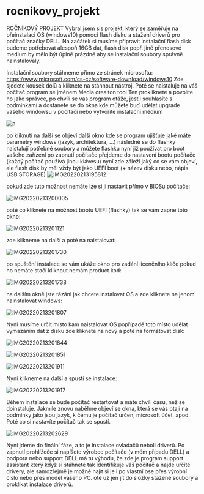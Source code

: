 # rocnikovy_projekt
ROČNÍKOVÝ PROJEKT 
Vybral jsem sis projekt, který se zaměřuje na přeinstalaci OS (windows10) pomocí flash disku a stažení driverů pro počítač značky DELL.
Na začátek si musíme připravit instalační flash disk budeme potřebovat alespoň 16GB dat, flash disk popř. jiné přenosové medium by mělo být úplně prázdné aby se instalační soubory správně nainstalovaly.

Instalační soubory stáhneme přímo ze stránek microsoftu: https://www.microsoft.com/cs-cz/software-download/windows10
Zde sjedete kousek dolů a kliknete na stáhnout nástroj. Poté se naistaluje na váš počítač program se jménem Media creaiton tool
Ten prokliknete a povolíte ho jako správce, po chvíli se vás program otáže, jestli souhlasíte s podmínkami a dostanete se do okna kde můžete buď udělat upgrade vašeho windowsu v počítači nebo vytvoříte instalační médium

![a](https://user-images.githubusercontent.com/106344975/170732859-e2a7c34d-f6c1-4266-bc95-2ea731e06a6d.png)


po kliknutí na další se objeví další okno kde se program ujišťuje jaké máte parametry windows (jazyk, architektura, …)
následně se do flashky naistalují potřebné soubory a můžete flashku nyní již používat pro boot vašeho zařízení
po zapnutí počítače přejdeme do nastavení bootu počítače (každý počítač používá jinou klávesu) 
nyní zde záleží jaký co se vám objeví, ale flash disk by měl vždy být jako UEFI boot (+ název disku nebo, nápis USB STORAGE) 
![IMG20220213195812](https://user-images.githubusercontent.com/106344975/170733083-0a8a38d5-d34d-4e4f-b4ee-c5501f46350d.jpg)

pokud zde tuto možnost nemáte lze si ji nastavit přímo v BIOSu počítače:

![IMG20220213200005](https://user-images.githubusercontent.com/106344975/170733829-73cdb961-409d-45ea-85f6-35b54b76c8f3.jpg)

poté co kliknete na možnost bootu UEFI (flashky) tak se vám zapne toto okno: 

![IMG20220213201121](https://user-images.githubusercontent.com/106344975/170733960-46908274-6b1a-4a3c-80eb-798ff1185625.jpg)


zde klikneme na další a poté na naistalovat: 

![IMG20220213201730](https://user-images.githubusercontent.com/106344975/170734098-798f38e6-d0cd-470d-a54a-20fb575aef41.jpg)


po spuštění instalace se vám ukáže okno pro zadání licenčního klíče pokud ho nemáte stačí kliknout nemám product kod: 


![IMG20220213201738](https://user-images.githubusercontent.com/106344975/170734547-13a6afd8-5387-48e4-836a-6d4865680fba.jpg)


na dalším okně jste tázáni jak chcete instalovat OS a zde kliknete na jenom nainstalovat windows: 

![IMG20220213201807](https://user-images.githubusercontent.com/106344975/170734561-d3b0e1fa-6e14-4d79-bc95-a901117b99f9.jpg)


Nyní musíme určit místo kam naistalovat OS popřípadě toto místo udělat vymazáním dat z disku zde kliknete na nový a poté na formátovat disk:    

![IMG20220213201844](https://user-images.githubusercontent.com/106344975/170734600-de4a6e2d-b195-4253-93e0-f67f9f47f88e.jpg)

![IMG20220213201851](https://user-images.githubusercontent.com/106344975/170734616-a5c34b7c-9763-440e-a5f5-b15caca71644.jpg)

![IMG20220213201911](https://user-images.githubusercontent.com/106344975/170734735-1ca73d25-194c-4909-9926-f4fb0ce00195.jpg)

Nyní klikneme na další a spustí se instalace:

![IMG20220213201917](https://user-images.githubusercontent.com/106344975/170734758-32ceeb00-bd4c-4eca-a28e-25e434f661a0.jpg)



 
Během instalace se bude počítač restartovat a máte chvíli času, než se doinstaluje.
Jakmile znovu naběhne objeví se okna, která se vás ptají na podmínky jako jsou jazyk, k čemu je počítač určen, microsoft účet, apod. 
Poté co si nastavíte počítač tak se spustí.

![IMG20220213202629](https://user-images.githubusercontent.com/106344975/170734925-c0b4a060-1a55-4e1e-9b82-5bd9620ebf8a.jpg)

Nyní jdeme do finální fáze, a to je instalace ovladačů neboli driverů.
Po zapnutí prohlížeče si napíšete výrobce počítače (v mém případu DELL) a podpora nebo support
DELL má tu výhodu, že zde je program support assistant který když si stáhnete tak identifikuje váš počítač a najde určité drivery, ale samozřejmě je možné najít si je i po vlastní ose přes výrobní číslo nebo přes model vašeho PC. oté už jen jít do složky stažené soubory a proklikat instalace driverů.

